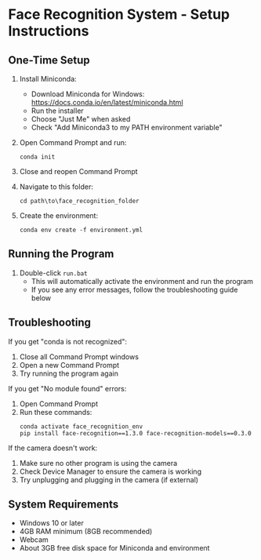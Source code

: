 # Face Recognition System - Setup Instructions

## One-Time Setup

1. Install Miniconda:
   - Download Miniconda for Windows: https://docs.conda.io/en/latest/miniconda.html
   - Run the installer
   - Choose "Just Me" when asked
   - Check "Add Miniconda3 to my PATH environment variable"

2. Open Command Prompt and run:
   ```
   conda init
   ```

3. Close and reopen Command Prompt

4. Navigate to this folder:
   ```
   cd path\to\face_recognition_folder
   ```

5. Create the environment:
   ```
   conda env create -f environment.yml
   ```

## Running the Program

1. Double-click `run.bat`
   - This will automatically activate the environment and run the program
   - If you see any error messages, follow the troubleshooting guide below

## Troubleshooting

If you get "conda is not recognized":
1. Close all Command Prompt windows
2. Open a new Command Prompt
3. Try running the program again

If you get "No module found" errors:
1. Open Command Prompt
2. Run these commands:
   ```
   conda activate face_recognition_env
   pip install face-recognition==1.3.0 face-recognition-models==0.3.0
   ```

If the camera doesn't work:
1. Make sure no other program is using the camera
2. Check Device Manager to ensure the camera is working
3. Try unplugging and plugging in the camera (if external)

## System Requirements

- Windows 10 or later
- 4GB RAM minimum (8GB recommended)
- Webcam
- About 3GB free disk space for Miniconda and environment
